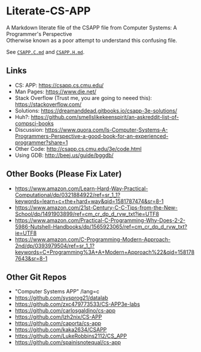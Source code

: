 


# Literate-CS-APP


A Markdown literate file of the CSAPP file from Computer Systems: A Programmer's Perspective  
Otherwise known as a poor attempt to understand this confusing file.  
  
See [`CSAPP.C.md`](CSAPP.C.md) and [`CSAPP.H.md`](CSAPP.C.md).  


## Links
 - CS: APP: https://csapp.cs.cmu.edu/
 - Man Pages: https://www.die.net/
 - Stack Overflow (Trust me, you are going to neeed this): https://stackoverflow.com/
 - Solutions: https://dreamanddead.gitbooks.io/csapp-3e-solutions/
 - Huh?: https://github.com/smellslikekeenspirit/an-askreddit-list-of-compsci-books
 - Discussion: https://www.quora.com/Is-Computer-Systems-A-Programmers-Perspective-a-good-book-for-an-experienced-programmer?share=1
 - Other Code: http://csapp.cs.cmu.edu/3e/code.html
 - Using GDB: http://beej.us/guide/bggdb/


## Other Books (Please Fix Later)
 - https://www.amazon.com/Learn-Hard-Way-Practical-Computational/dp/0321884922/ref=sr_1_1?keywords=learn+c+the+hard+way&qid=1581787474&sr=8-1 
 - https://www.amazon.com/21st-Century-C-C-Tips-from-the-New-School/dp/1491903899/ref=cm_cr_dp_d_rvw_txt?ie=UTF8
 - https://www.amazon.com/Practical-C-Programming-Why-Does-2-2-5986-Nutshell-Handbooks/dp/1565923065/ref=cm_cr_dp_d_rvw_txt?ie=UTF8
 - https://www.amazon.com/C-Programming-Modern-Approach-2nd/dp/0393979504/ref=sr_1_1?keywords=C+Programming%3A+A+Modern+Approach%22&qid=1581787643&sr=8-1


## Other Git Repos
 - "Computer Systems APP" /lang=c
 - https://github.com/sysprog21/datalab
 - https://github.com/zxc479773533/CS-APP3e-labs
 - https://github.com/carlosgaldino/cs-app
 - https://github.com/lzh2nix/CS-APP
 - https://github.com/caporta/cs-app
 - https://github.com/kaka2634/CSAPP
 - https://github.com/LukeRobbins2112/CS_APP
 - https://github.com/spainisnotequal/cs-app
